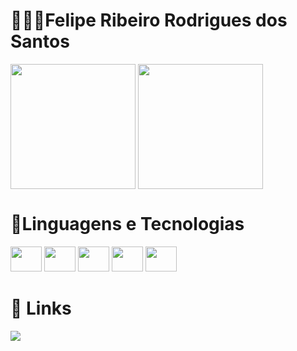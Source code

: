 # 👨🏽‍💻Felipe Ribeiro Rodrigues dos Santos

<div>
<img height=200 align="center" src="https://github-readme-stats.vercel.app/api?username=feliperrs&hide_title=true&show_icons=true&theme=merko&card_width=320" />
<img height=200 align="center" src="https://github-readme-stats.vercel.app/api/top-langs/?username=feliperrs&layout=compact&theme=merko&card_width=320" />
</div>

# 🤖Linguagens e Tecnologias

<div style= "display: inline_block">
<img height = "40" width="50" src="https://cdn.jsdelivr.net/gh/devicons/devicon@latest/icons/python/python-original.svg" />
<img height = "40" width="50" src="https://cdn.jsdelivr.net/gh/devicons/devicon@latest/icons/azuresqldatabase/azuresqldatabase-original.svg" />
<img height = "40" width="50" src="https://cdn.jsdelivr.net/gh/devicons/devicon@latest/icons/java/java-original.svg" />
<img height = "40" width="50" src="https://cdn.jsdelivr.net/gh/devicons/devicon@latest/icons/html5/html5-original.svg" />
<img height = "40" width="50" src="https://cdn.jsdelivr.net/gh/devicons/devicon@latest/icons/css3/css3-original.svg" />
          
          
</div>
          
          
# 🔗 Links
<div style= "display: inline_block">
<a target="_blank" href="https://www.linkedin.com/in/felipe-ribeiro-rodrigues-dos-santos-852b8222a/"><img src="https://img.shields.io/badge/LinkedIn-0077B5?style=for-the-badge&logo=linkedin&logoColor=white"></a>
</div>
